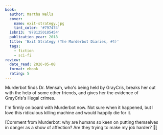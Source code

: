 ```yaml
---
book:
  author: Martha Wells
  cover:
    name: exit-strategy.jpg
    tint_color: '#797474'
  isbn13: '9781250185454'
  publication_year: 2018
  title: 'Exit Strategy (The Murderbot Diaries, #4)'
  tags:
    - fiction
    - sci-fi
review:
  date_read: 2020-05-08
  format: ebook
  rating: 5
---
```


Murderbot finds Dr. Mensah, who's being held by GrayCris, breaks her out with the help of some other friends, and gives her the evidence of GrayCris's illegal crimes.

I'm firmly on board with Murderbot now.
Not sure when it happened, but I love this ridiculous killing machine and would happily die for it.

[Comment from Murderbot: why are humans so keen on putting themselves in danger as a show of affection? Are they trying to make my job harder? 🤖]